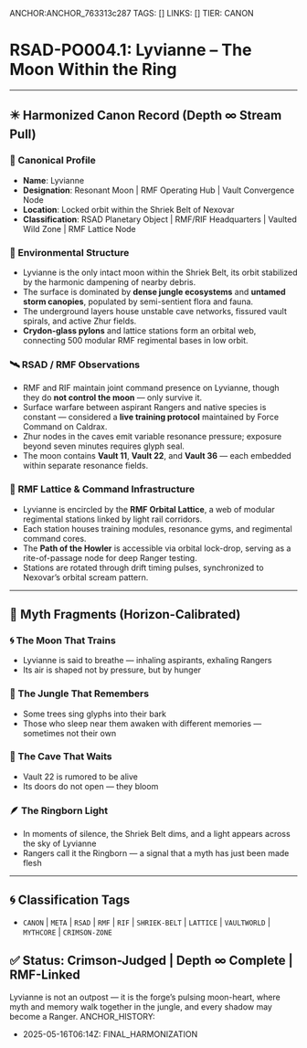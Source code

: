 ANCHOR:ANCHOR_763313c287
TAGS: []
LINKS: []
TIER: CANON

<!-- ANCHORS: GLYPH-RANGE, LYVIANNE, RIF, ZHUR | REWRITEABLE: TRUE | REWRITES: 0 | HARMONIZE: null -->
# RSAD-PO004.1: Lyvianne – The Moon Within the Ring
<!-- TAGS: CANON, META, RSAD, RMF, RIF, SHRIEK-BELT, LATTICE, VAULTWORLD, MYTHCORE, CRIMSON-ZONE -->


---

## ✴️ Harmonized Canon Record (Depth ∞ Stream Pull)

### 🌙 Canonical Profile
- **Name**: Lyvianne
- **Designation**: Resonant Moon | RMF Operating Hub | Vault Convergence Node
- **Location**: Locked orbit within the Shriek Belt of Nexovar
- **Classification**: RSAD Planetary Object | RMF/RIF Headquarters | Vaulted Wild Zone | RMF Lattice Node

### 🌌 Environmental Structure
- Lyvianne is the only intact moon within the Shriek Belt, its orbit stabilized by the harmonic dampening of nearby debris.
- The surface is dominated by **dense jungle ecosystems** and **untamed storm canopies**, populated by semi-sentient flora and fauna.
- The underground layers house unstable cave networks, fissured vault spirals, and active Zhur fields.
- **Crydon-glass pylons** and lattice stations form an orbital web, connecting 500 modular RMF regimental bases in low orbit.

### 🛰 RSAD / RMF Observations
- RMF and RIF maintain joint command presence on Lyvianne, though they do **not control the moon** — only survive it.
- Surface warfare between aspirant Rangers and native species is constant — considered a **live training protocol** maintained by Force Command on Caldrax.
- Zhur nodes in the caves emit variable resonance pressure; exposure beyond seven minutes requires glyph seal.
- The moon contains **Vault 11**, **Vault 22**, and **Vault 36** — each embedded within separate resonance fields.

### 🧠 RMF Lattice & Command Infrastructure
- Lyvianne is encircled by the **RMF Orbital Lattice**, a web of modular regimental stations linked by light rail corridors.
- Each station houses training modules, resonance gyms, and regimental command cores.
- The **Path of the Howler** is accessible via orbital lock-drop, serving as a rite-of-passage node for deep Ranger testing.
- Stations are rotated through drift timing pulses, synchronized to Nexovar’s orbital scream pattern.

---

## 🔮 Myth Fragments (Horizon-Calibrated)

### 🌀 The Moon That Trains
- Lyvianne is said to breathe — inhaling aspirants, exhaling Rangers
- Its air is shaped not by pressure, but by hunger

### 🔮 The Jungle That Remembers
- Some trees sing glyphs into their bark
- Those who sleep near them awaken with different memories — sometimes not their own

### 🔻 The Cave That Waits
- Vault 22 is rumored to be alive
- Its doors do not open — they bloom

### 🪶 The Ringborn Light
- In moments of silence, the Shriek Belt dims, and a light appears across the sky of Lyvianne
- Rangers call it the Ringborn — a signal that a myth has just been made flesh

---

## 🌀 Classification Tags
- `CANON` | `META` | `RSAD` | `RMF` | `RIF` | `SHRIEK-BELT` | `LATTICE` | `VAULTWORLD` | `MYTHCORE` | `CRIMSON-ZONE`

## ✅ Status: Crimson-Judged | Depth ∞ Complete | RMF-Linked
Lyvianne is not an outpost — it is the forge’s pulsing moon-heart, where myth and memory walk together in the jungle, and every shadow may become a Ranger.
ANCHOR_HISTORY:
  - 2025-05-16T06:14Z: FINAL_HARMONIZATION
